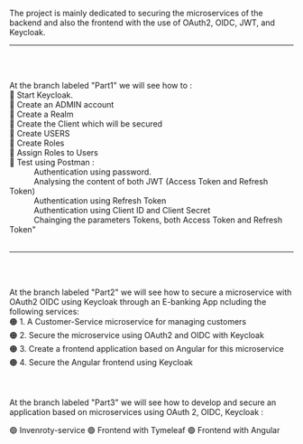 The project is mainly dedicated to securing the microservices of the backend and also the frontend with the use of OAuth2, OIDC, JWT, and Keycloak.<br>

<hr>
<br><br>

At the  branch labeled "Part1" we will see how to :<br>
🔵 Start Keycloak.<br>
🔵 Create an ADMIN account<br>
🔵 Create a Realm<br>
🔵 Create the Client which will be secured<br>
🔵 Create USERS<br>
🔵 Create Roles<br>
🔵 Assign Roles to Users<br>
🔵 Test using Postman :<br>
&nbsp;&nbsp;&nbsp;&nbsp;&nbsp;&nbsp;&nbsp;&nbsp;&nbsp;&nbsp; Authentication using password.<br>
&nbsp;&nbsp;&nbsp;&nbsp;&nbsp;&nbsp;&nbsp;&nbsp;&nbsp;&nbsp; Analysing the content of both JWT (Access Token and Refresh Token)<br>
&nbsp;&nbsp;&nbsp;&nbsp;&nbsp;&nbsp;&nbsp;&nbsp;&nbsp;&nbsp; Authentication using Refresh Token<br>
&nbsp;&nbsp;&nbsp;&nbsp;&nbsp;&nbsp;&nbsp;&nbsp;&nbsp;&nbsp; Authentication using Client ID and Client Secret<br>
&nbsp;&nbsp;&nbsp;&nbsp;&nbsp;&nbsp;&nbsp;&nbsp;&nbsp;&nbsp; Chainging the parameters Tokens, both Access Token and Refresh Token"<br>
<br>
<hr>
<br><br>

At the  branch labeled "Part2" we will see how to secure a microservice with OAuth2 OIDC using Keycloak through an E-banking App ncluding the following services:<br>
🟠 1. A Customer-Service microservice for managing customers<br>
🟠 2. Secure the microservice using OAuth2 and OIDC with Keycloak<br>
🟠 3. Create a frontend application based on Angular for this microservice<br>
🟠 4. Secure the Angular frontend using Keycloak<br>


<br><br>
At the  branch labeled "Part3" we will see how to develop and secure an application based on microservices using OAuth 2, OIDC, Keycloak :

🟢 Invenroty-service
🟢 Frontend with Tymeleaf
🟢 Frontend with Angular

